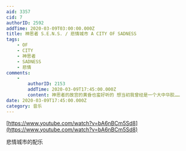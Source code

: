 ```yaml
---
aid: 3357
cid: 7
authorID: 2592
addTime: 2020-03-09T03:00:00.000Z
title: 神思者 S.E.N.S. / 悲情城市 A CITY OF SADNESS
tags:
    - OF
    - CITY
    - 神思者
    - SADNESS
    - 悲情
comments:
    -
        authorID: 2153
        addTime: 2020-03-09T17:45:00.000Z
        content: 神思者的故宫的黄昏也蛮好听的 想当初我曾经是一个大中华胶……
date: 2020-03-09T17:45:00.000Z
category: 音乐
---
```


[https://www.youtube.com/watch?v=bA6nBCm5Sd8](https://www.youtube.com/watch?v=bA6nBCm5Sd8)

悲情城市的配乐
